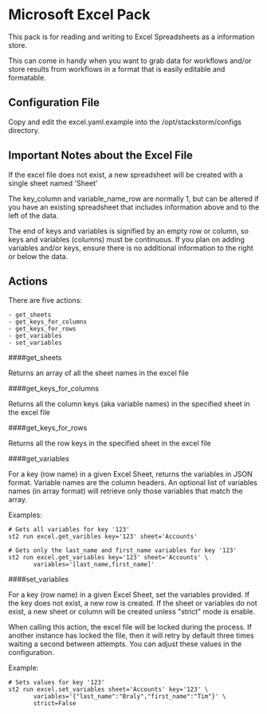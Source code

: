 # Microsoft Excel Pack 

This pack is for reading and writing to Excel Spreadsheets as a information store.

This can come in handy when you want to grab data for workflows and/or store
results from workflows in a format that is easily editable and formatable.

## Configuration File

Copy and edit the excel.yaml.example into the /opt/stackstorm/configs directory.

## Important Notes about the Excel File

If the excel file does not exist, a new spreadsheet will be created with
a single sheet named 'Sheet'

The key_column and variable_name_row are normally 1, but can be altered
if you have an existing spreadsheet that includes information above and to the
left of the data.

The end of keys and variables is signified by an empty row or column, so keys
and variables (columns) must be continuous.  If you plan on adding variables
and/or keys, ensure there is no additional information to the right or below the data.

## Actions

There are five actions:

```text
- get_sheets
- get_keys_for_columns
- get_keys_for_rows
- get_variables
- set_variables
```

####get_sheets

Returns an array of all the sheet names in the excel file

####get_keys_for_columns

Returns all the column keys (aka variable names) in the specified sheet in the excel file

####get_keys_for_rows

Returns all the row keys in the specified sheet in the excel file

####get_variables

For a key (row name) in a given Excel Sheet, returns the variables in JSON format.
Variable names are the column headers. An optional list of variables names (in 
array format) will retrieve only those variables that match the array.

Examples:
```
# Gets all variables for key '123'
st2 run excel.get_varibles key='123' sheet='Accounts'

# Gets only the last_name and first_name variables for key '123'
st2 run excel.get_variables key='123' sheet='Accounts' \
       variables='[last_name,first_name]'
```

####set_variables

For a key (row name) in a given Excel Sheet, set the variables provided. If the 
key does not exist, a new row is created.  If the sheet or variables do not
exist, a new sheet or column will be created unless "strict" mode is enable.

When calling this action, the excel file will be locked during the process. If 
another instance has locked the file, then it will retry by default three times 
waiting a second between attempts. You can adjust these values in the configuration.

Example:
```
# Sets values for key '123'
st2 run excel.set_variables sheet='Accounts' key='123' \
       variables='{"last_name":"Braly","first_name":"Tim"}' \
       strict=False
```
